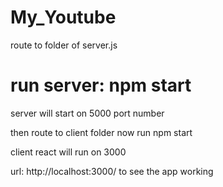 # My_Youtube

route to folder of server.js
# run server: npm start

server will start on 5000 port number

then route to client folder 
now run npm start

client react will run on 3000

url: http://localhost:3000/
to see the app working
